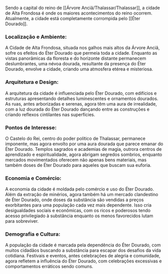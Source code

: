 Sendo a capital do reino de [[Árvore Anciã/Thalassar/Thalassar]], a cidade de Alta Frondosa é onde os maiores acontecimentos do reino ocorrem. Atualmente, a cidade está completamente corrompida pelo [[Éter Dourado]].

### Localização e Ambiente:

A Cidade de Alta Frondosa, situada nos galhos mais altos da Árvore Anciã, sofre os efeitos do Éter Dourado que permeia toda a cidade. Enquanto as vistas panorâmicas da floresta e do horizonte distante permanecem deslumbrantes, uma névoa dourada, resultante da presença do Éter Dourado, envolve a cidade, criando uma atmosfera etérea e misteriosa.
    
### Arquitetura e Design:

A arquitetura da cidade é influenciada pelo Éter Dourado, com edifícios e estruturas apresentando detalhes luminescentes e ornamentos dourados. As ruas, antes arborizadas e serenas, agora têm uma aura de irrealidade, com a luz dourada do Éter Dourado dançando entre as construções e criando reflexos cintilantes nas superfícies.
    
### Pontos de Interesse:

O Castelo do Rei, centro do poder político de Thalassar, permanece imponente, mas agora envolto por uma aura dourada que parece emanar do Éter Dourado. Templos sagrados e academias de magia, outrora centros de aprendizado e espiritualidade, agora abrigam segredos sombrios, enquanto mercados movimentados oferecem não apenas bens materiais, mas também doses de Éter Dourado para aqueles que buscam sua euforia.
    
### Economia e Comércio:

A economia da cidade é moldada pelo comércio e uso do Éter Dourado. Além da extração de minérios, agora também há um mercado clandestino de Éter Dourado, onde doses da substância são vendidas a preços exorbitantes para uma população cada vez mais dependente. Isso cria desigualdades sociais e econômicas, com os ricos e poderosos tendo acesso privilegiado à substância enquanto os menos favorecidos lutam para sobreviver.
    
### Demografia e Cultura:

A população da cidade é marcada pela dependência do Éter Dourado, com muitos cidadãos buscando a substância para escapar dos desafios da vida cotidiana. Festivais e eventos, antes celebrações de alegria e comunidade, agora refletem a influência do Éter Dourado, com celebrações excessivas e comportamentos erráticos sendo comuns.
